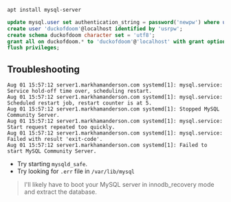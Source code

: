 ```bash
apt install mysql-server
```

```sql
update mysql.user set authentication_string = password('newpw') where user = 'root';
create user 'duckofdoom'@localhost identified by 'usrpw';
create schema duckofdoom character set = 'utf8';
grant all on duckofdoom.* to 'duckofdoom'@'localhost' with grant option;
flush privileges;
```

## Troubleshooting

```
Aug 01 15:57:12 server1.markhamanderson.com systemd[1]: mysql.service: Service hold-off time over, scheduling restart.
Aug 01 15:57:12 server1.markhamanderson.com systemd[1]: mysql.service: Scheduled restart job, restart counter is at 5.
Aug 01 15:57:12 server1.markhamanderson.com systemd[1]: Stopped MySQL Community Server.
Aug 01 15:57:12 server1.markhamanderson.com systemd[1]: mysql.service: Start request repeated too quickly.
Aug 01 15:57:12 server1.markhamanderson.com systemd[1]: mysql.service: Failed with result 'exit-code'.
Aug 01 15:57:12 server1.markhamanderson.com systemd[1]: Failed to start MySQL Community Server.
```

- Try starting `mysqld_safe`.
- Try looking for `.err` file in `/var/lib/mysql`

> I'll likely have to boot your MySQL server in innodb_recovery mode and extract the database.
<!--stackedit_data:
eyJoaXN0b3J5IjpbLTE3NDY4ODI1NzIsLTIxNDYwNjUxODYsMj
kxNTc2MjI4LDE0NDI1MTU3MjldfQ==
-->